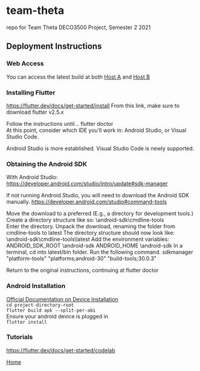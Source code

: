 # team-theta
repo for Team Theta DECO3500 Project, Semester 2 2021

## Deployment Instructions
### Web Access
You can access the latest build at both [Host A]() and [Host B]()

### Installing Flutter
https://flutter.dev/docs/get-started/install
From this link, make sure to download flutter v2.5.x

Follow the instructions until... 
flutter doctor  
At this point, consider which IDE you’ll work in: Android Studio, or Visual Studio Code.

Android Studio is more established.
Visual Studio Code is newly supported.

### Obtaining the Android SDK
With Android Studio: https://developer.android.com/studio/intro/update#sdk-manager

If not running Android Studio, you will need to download the Android SDK manually. https://developer.android.com/studio#command-tools

Move the download to a preferred <location>
(E.g., a directory for development tools.)
Create a directory structure like so: <location>\android-sdk\cmdline-tools\
Enter the directory.
Unpack the download, renaming the folder from cmdline-tools to latest
The directory structure should now look like: <location>\android-sdk\cmdline-tools\latest
Add the environment variables:
ANDROID_SDK_ROOT  <location>\android-sdk
ANDROID_HOME <location>\android-sdk
In a terminal, cd into latest/bin folder.
Run the following command.
sdkmanager "platform-tools" "platforms;android-30" "build-tools;30.0.3"

Return to the original instructions, continuing at flutter doctor

### Android Installation
[Official Documentation on Device Installation](https://flutter.dev/docs/deployment/android)  
 `cd project-directory-root`  
 `flutter build apk --split-per-abi`  
 Ensure your android device is plugged in  
 `flutter install`  

### Tutorials
https://flutter.dev/docs/get-started/codelab
 
 [Home](../../wiki)
